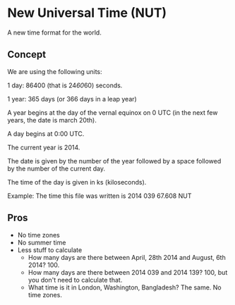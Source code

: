 # New Universal Time (NUT)

A new time format for the world.

## Concept

We are using the following units:

1 day: 86400 (that is 24*60*60) seconds.

1 year: 365 days (or 366 days in a leap year)

A year begins at the day of the vernal equinox on 0 UTC (in the next few
years, the date is march 20th).

A day begins at 0:00 UTC.

The current year is 2014.

The date is given by the number of the year followed by a space followed
by the number of the current day.

The time of the day is given in ks (kiloseconds).

Example: The time this file was written is 2014 039 67.608 NUT

## Pros

* No time zones
* No summer time
* Less stuff to calculate
  * How many days are there between April, 28th 2014 and August, 6th 2014? 100.
  * How many days are there between 2014 039 and 2014 139? 100, but you
    don't need to calculate that.
  * What time is it in London, Washington, Bangladesh? The same. No time
    zones.

